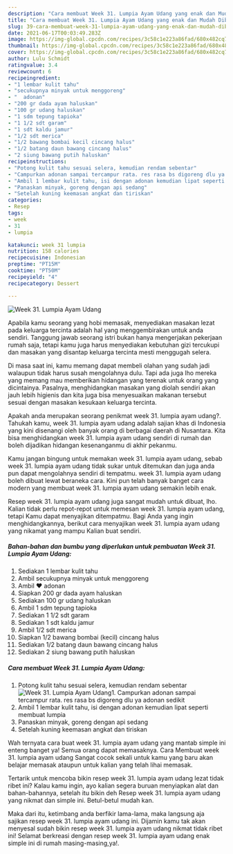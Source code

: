 ```yaml
---
description: "Cara membuat Week 31. Lumpia Ayam Udang yang enak dan Mudah Dibuat"
title: "Cara membuat Week 31. Lumpia Ayam Udang yang enak dan Mudah Dibuat"
slug: 39-cara-membuat-week-31-lumpia-ayam-udang-yang-enak-dan-mudah-dibuat
date: 2021-06-17T00:03:49.283Z
image: https://img-global.cpcdn.com/recipes/3c58c1e223a86fad/680x482cq70/week-31-lumpia-ayam-udang-foto-resep-utama.jpg
thumbnail: https://img-global.cpcdn.com/recipes/3c58c1e223a86fad/680x482cq70/week-31-lumpia-ayam-udang-foto-resep-utama.jpg
cover: https://img-global.cpcdn.com/recipes/3c58c1e223a86fad/680x482cq70/week-31-lumpia-ayam-udang-foto-resep-utama.jpg
author: Lulu Schmidt
ratingvalue: 3.4
reviewcount: 6
recipeingredient:
- "1 lembar kulit tahu"
- "secukupnya minyak untuk menggoreng"
- "  adonan"
- "200 gr dada ayam haluskan"
- "100 gr udang haluskan"
- "1 sdm tepung tapioka"
- "1 1/2 sdt garam"
- "1 sdt kaldu jamur"
- "1/2 sdt merica"
- "1/2 bawang bombai kecil cincang halus"
- "1/2 batang daun bawang cincang halus"
- "2 siung bawang putih haluskan"
recipeinstructions:
- "Potong kulit tahu sesuai selera, kemudian rendam sebentar"
- "Campurkan adonan sampai tercampur rata. res rasa bs digoreng dlu ya adonan sedikit"
- "Ambil 1 lembar kulit tahu, isi dengan adonan kemudian lipat seperti membuat lumpia"
- "Panaskan minyak, goreng dengan api sedang"
- "Setelah kuning keemasan angkat dan tiriskan"
categories:
- Resep
tags:
- week
- 31
- lumpia

katakunci: week 31 lumpia 
nutrition: 158 calories
recipecuisine: Indonesian
preptime: "PT15M"
cooktime: "PT50M"
recipeyield: "4"
recipecategory: Dessert

---
```



![Week 31. Lumpia Ayam Udang](https://img-global.cpcdn.com/recipes/3c58c1e223a86fad/680x482cq70/week-31-lumpia-ayam-udang-foto-resep-utama.jpg)

Apabila kamu seorang yang hobi memasak, menyediakan masakan lezat pada keluarga tercinta adalah hal yang menggembirakan untuk anda sendiri. Tanggung jawab seorang istri bukan hanya mengerjakan pekerjaan rumah saja, tetapi kamu juga harus menyediakan kebutuhan gizi tercukupi dan masakan yang disantap keluarga tercinta mesti menggugah selera.

Di masa  saat ini, kamu memang dapat membeli olahan yang sudah jadi walaupun tidak harus susah mengolahnya dulu. Tapi ada juga lho mereka yang memang mau memberikan hidangan yang terenak untuk orang yang dicintainya. Pasalnya, menghidangkan masakan yang diolah sendiri akan jauh lebih higienis dan kita juga bisa menyesuaikan makanan tersebut sesuai dengan masakan kesukaan keluarga tercinta. 



Apakah anda merupakan seorang penikmat week 31. lumpia ayam udang?. Tahukah kamu, week 31. lumpia ayam udang adalah sajian khas di Indonesia yang kini disenangi oleh banyak orang di berbagai daerah di Nusantara. Kita bisa menghidangkan week 31. lumpia ayam udang sendiri di rumah dan boleh dijadikan hidangan kesenanganmu di akhir pekanmu.

Kamu jangan bingung untuk memakan week 31. lumpia ayam udang, sebab week 31. lumpia ayam udang tidak sukar untuk ditemukan dan juga anda pun dapat mengolahnya sendiri di tempatmu. week 31. lumpia ayam udang boleh dibuat lewat beraneka cara. Kini pun telah banyak banget cara modern yang membuat week 31. lumpia ayam udang semakin lebih enak.

Resep week 31. lumpia ayam udang juga sangat mudah untuk dibuat, lho. Kalian tidak perlu repot-repot untuk memesan week 31. lumpia ayam udang, tetapi Kamu dapat menyajikan ditempatmu. Bagi Anda yang ingin menghidangkannya, berikut cara menyajikan week 31. lumpia ayam udang yang nikamat yang mampu Kalian buat sendiri.

<!--inarticleads1-->

##### Bahan-bahan dan bumbu yang diperlukan untuk pembuatan Week 31. Lumpia Ayam Udang:

1. Sediakan 1 lembar kulit tahu
1. Ambil secukupnya minyak untuk menggoreng
1. Ambil  ❤ adonan
1. Siapkan 200 gr dada ayam haluskan
1. Sediakan 100 gr udang haluskan
1. Ambil 1 sdm tepung tapioka
1. Sediakan 1 1/2 sdt garam
1. Sediakan 1 sdt kaldu jamur
1. Ambil 1/2 sdt merica
1. Siapkan 1/2 bawang bombai (kecil) cincang halus
1. Sediakan 1/2 batang daun bawang cincang halus
1. Sediakan 2 siung bawang putih haluskan




<!--inarticleads2-->

##### Cara membuat Week 31. Lumpia Ayam Udang:

1. Potong kulit tahu sesuai selera, kemudian rendam sebentar
<img src="https://img-global.cpcdn.com/steps/3edc237f1016b793/160x128cq70/week-31-lumpia-ayam-udang-langkah-memasak-1-foto.jpg" alt="Week 31. Lumpia Ayam Udang">1. Campurkan adonan sampai tercampur rata. res rasa bs digoreng dlu ya adonan sedikit
1. Ambil 1 lembar kulit tahu, isi dengan adonan kemudian lipat seperti membuat lumpia
1. Panaskan minyak, goreng dengan api sedang
1. Setelah kuning keemasan angkat dan tiriskan




Wah ternyata cara buat week 31. lumpia ayam udang yang mantab simple ini enteng banget ya! Semua orang dapat memasaknya. Cara Membuat week 31. lumpia ayam udang Sangat cocok sekali untuk kamu yang baru akan belajar memasak ataupun untuk kalian yang telah lihai memasak.

Tertarik untuk mencoba bikin resep week 31. lumpia ayam udang lezat tidak ribet ini? Kalau kamu ingin, ayo kalian segera buruan menyiapkan alat dan bahan-bahannya, setelah itu bikin deh Resep week 31. lumpia ayam udang yang nikmat dan simple ini. Betul-betul mudah kan. 

Maka dari itu, ketimbang anda berfikir lama-lama, maka langsung aja sajikan resep week 31. lumpia ayam udang ini. Dijamin kamu tak akan menyesal sudah bikin resep week 31. lumpia ayam udang nikmat tidak ribet ini! Selamat berkreasi dengan resep week 31. lumpia ayam udang enak simple ini di rumah masing-masing,ya!.


